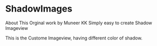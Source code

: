 ShadowImages
============
About This
Orginal work by Muneer KK
Simply easy to create Shadow Imageview

This is the Custome Imageview, having different color of shadow.
